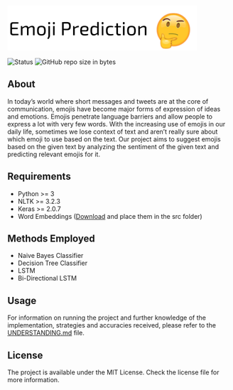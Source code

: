 ![logo](subsidaries/heading.png)

![Status](https://img.shields.io/pypi/status/Django.svg?style=for-the-badge) ![GitHub repo size in bytes](https://img.shields.io/github/repo-size/vedantpuri/emoji-prediction.svg?style=for-the-badge)

## About
In today’s world where short messages and tweets are at the core of communication, emojis have become major forms of expression of ideas and emotions. Emojis penetrate language barriers and allow people to express a lot with very few words. With the increasing use of emojis in our daily life, sometimes we lose context of text and aren’t really sure about which emoji to use based on the text. Our project aims to suggest emojis based on the given text by analyzing the sentiment of the given text and predicting relevant emojis for it.

## Requirements
 - Python >= 3
 - NLTK >= 3.2.3
 - Keras >= 2.0.7
 - Word Embeddings  ([Download](https://drive.google.com/open?id=0B13VF_-CUsHPN0dveFZBODlUU00) and place them in the src folder)

## Methods Employed
 - Naive Bayes Classifier
 - Decision Tree Classifier
 - LSTM
 - Bi-Directional LSTM

## Usage
For information on running the project and further knowledge of the implementation, strategies and accuracies received, please refer to the [UNDERSTANDING.md](https://github.com/vedantpuri/emoji-prediction/blob/master/UNDERSTANDING.md) file.

## License
The project is available under the MIT License. Check the license file for more information.
